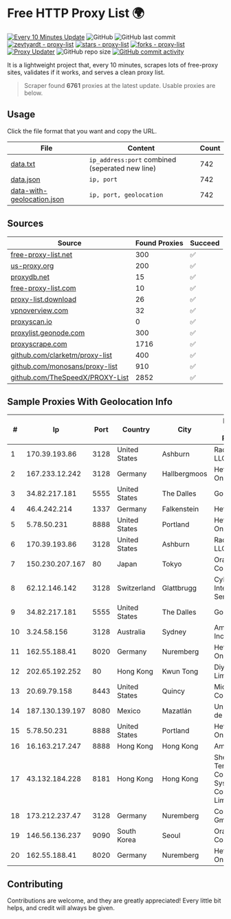 
# Free HTTP Proxy List 🌍

[![Every 10 Minutes Update](https://github.com/mertguvencli/http-proxy-list/actions/workflows/main.yml/badge.svg?branch=main)](https://github.com/mertguvencli/http-proxy-list/actions/workflows/main.yml)
![GitHub](https://img.shields.io/github/license/mertguvencli/http-proxy-list)
![GitHub last commit](https://img.shields.io/github/last-commit/mertguvencli/http-proxy-list)
[![zevtyardt - proxy-list](https://img.shields.io/static/v1?label=zevtyardt&message=proxy-list&color=blue&logo=github)](https://github.com/zevtyardt/proxy-list "Go to GitHub repo")
[![stars - proxy-list](https://img.shields.io/github/stars/zevtyardt/proxy-list?style=social)](https://github.com/zevtyardt/proxy-list)
[![forks - proxy-list](https://img.shields.io/github/forks/zevtyardt/proxy-list?style=social)](https://github.com/zevtyardt/proxy-list)
[![Proxy Updater](https://github.com/zevtyardt/proxy-list/workflows/Proxy%20Updater/badge.svg)](https://github.com/zevtyardt/proxy-list/actions?query=workflow:"Proxy+Updater")
![GitHub repo size](https://img.shields.io/github/repo-size/zevtyardt/proxy-list)
[![GitHub commit activity](https://img.shields.io/github/commit-activity/m/zevtyardt/proxy-list?logo=commits)](https://github.com/zevtyardt/proxy-list/commits/main)

It is a lightweight project that, every 10 minutes, scrapes lots of free-proxy sites, validates if it works, and serves a clean proxy list.

> Scraper found **6761** proxies at the latest update. Usable proxies are below.

## Usage

Click the file format that you want and copy the URL.

|File|Content|Count|
|----|-------|-----|
|[data.txt](https://raw.githubusercontent.com/mertguvencli/http-proxy-list/main/proxy-list/data.txt)|`ip_address:port` combined (seperated new line)|742|
|[data.json](https://raw.githubusercontent.com/mertguvencli/http-proxy-list/main/proxy-list/data.json)|`ip, port`|742|
|[data-with-geolocation.json](https://raw.githubusercontent.com/mertguvencli/http-proxy-list/main/proxy-list/data-with-geolocation.json)|`ip, port, geolocation`|742|

## Sources

|Source|Found Proxies|Succeed|
|------|-------------|-------|
|[free-proxy-list.net](https://free-proxy-list.net)|300|✅|
|[us-proxy.org](https://www.us-proxy.org)|200|✅|
|[proxydb.net](http://proxydb.net)|15|✅|
|[free-proxy-list.com](https://free-proxy-list.com/?page=&port=&type%5B%5D=http&type%5B%5D=https&up_time=0&search=Search)|10|✅|
|[proxy-list.download](https://www.proxy-list.download/HTTP)|26|✅|
|[vpnoverview.com](https://vpnoverview.com/privacy/anonymous-browsing/free-proxy-servers)|32|✅|
|[proxyscan.io](https://www.proxyscan.io)|0|✅|
|[proxylist.geonode.com](https://proxylist.geonode.com/api/proxy-list?limit=300&page=1&sort_by=lastChecked&sort_type=desc&protocols=http,https)|300|✅|
|[proxyscrape.com](https://api.proxyscrape.com/v2/?request=displayproxies&protocol=http&timeout=10000&country=all&ssl=all&anonymity=all)|1716|✅|
|[github.com/clarketm/proxy-list](https://raw.githubusercontent.com/clarketm/proxy-list/master/proxy-list-raw.txt)|400|✅|
|[github.com/monosans/proxy-list](https://raw.githubusercontent.com/monosans/proxy-list/main/proxies/http.txt)|910|✅|
|[github.com/TheSpeedX/PROXY-List](https://raw.githubusercontent.com/TheSpeedX/PROXY-List/master/http.txt)|2852|✅|


## Sample Proxies With Geolocation Info

|#|Ip|Port|Country|City|Internet Service Provider|
|-|--|----|-------|----|-------------------------|
|1|170.39.193.86|3128|United States|Ashburn|Rackdog, LLC|
|2|167.233.12.242|3128|Germany|Hallbergmoos|Hetzner Online GmbH|
|3|34.82.217.181|5555|United States|The Dalles|Google LLC|
|4|46.4.242.214|1337|Germany|Falkenstein|Hetzner|
|5|5.78.50.231|8888|United States|Portland|Hetzner Online GmbH|
|6|170.39.193.86|3128|United States|Ashburn|Rackdog, LLC|
|7|150.230.207.167|80|Japan|Tokyo|Oracle Corporation|
|8|62.12.146.142|3128|Switzerland|Glattbrugg|Cyberlink Internet Services AG|
|9|34.82.217.181|5555|United States|The Dalles|Google LLC|
|10|3.24.58.156|3128|Australia|Sydney|Amazon.com, Inc.|
|11|162.55.188.41|8020|Germany|Nuremberg|Hetzner Online GmbH|
|12|202.65.192.252|80|Hong Kong|Kwun Tong|Diyixian.com Limited|
|13|20.69.79.158|8443|United States|Quincy|Microsoft Corporation|
|14|187.130.139.197|8080|Mexico|Mazatlán|Uninet S.A. de C.V.|
|15|5.78.50.231|8888|United States|Portland|Hetzner Online GmbH|
|16|16.163.217.247|8888|Hong Kong|Hong Kong|Amazon.com|
|17|43.132.184.228|8181|Hong Kong|Hong Kong|Shenzhen Tencent Computer Systems Company Limited|
|18|173.212.237.47|3128|Germany|Nuremberg|Contabo GmbH|
|19|146.56.136.237|9090|South Korea|Seoul|Oracle Corporation|
|20|162.55.188.41|8020|Germany|Nuremberg|Hetzner Online GmbH|



## Contributing

Contributions are welcome, and they are greatly appreciated! Every
little bit helps, and credit will always be given.

